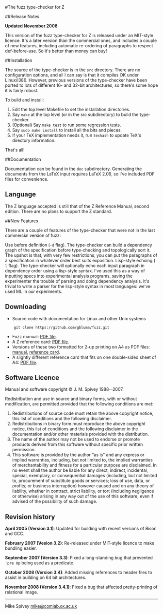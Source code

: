 #The fuzz type-checker for Z

##Release Notes

**Updated November 2008**

This version of the fuzz type-checker for Z is released under an MIT-style licence. It's a later version than the commercial ones, and includes a couple of new features, including automatic re-ordering of paragraphs to respect def-before-use. So it's better than money can buy!

##Installation

The source of the type-checker is in the `src` directory. There are no configuration options, and all I can say is that it compiles OK under Linux/i386. However, previous versions of the type-checker have been ported to lots of different 16- and 32-bit architectures, so there's some hope it is fairly robust.

To build and install:

1. Edit the top level Makefile to set the installation directories.
2. Say `make` at the top level (or in the src subdirectory) to build the type-checker.
3. (Optional) Say `make test` to run some regression tests.
4. Say `sudo make install` to install all the bits and pieces.
5. If your TeX implementation needs it, run `texhash` to update TeX's directory information.

That's all!

##Documentation

Documentation can be found in the `doc` subdirectory. Generating the documents from the LaTeX input requires LaTeX 2.09, so I've included PDF files for convenience.

## Language

The Z language accepted is still that of the Z Reference Manual, second edition. There are no plans to support the Z standard.

##New Features

There are a couple of features of the type-checker that were not in the last commercial version of fuzz:

Use before definition (`-d` flag). The type-checker can build a dependency graph of the specification before type-checking and topologically sort it. The upshot is that, with very few restrictions, you can put the paragraphs of a specification in whatever order best suits exposition.
Lisp-style echoing (`-l` flag). The type-checker will optionally echo each input paragraph in dependency order using a lisp-style syntax. I've used this as a way of inputting specs into experimental analysis programs, saving the experimenter the trouble of parsing and doing dependency analysis. It's trivial to write a parser for the lisp-style syntax in most languages: we've used ML in our experiments.

## Downloading

* Source code with documentation for Linux and other Unix systems 
```
    git clone https://github.com/gbluma/fuzz.git
```
* Fuzz manual: 
[PDF file](https://raw.githubusercontent.com/gbluma/fuzz/master/doc/fuzzman.pdf).
* A Z reference card: 
[PDF file](https://raw.githubusercontent.com/gbluma/fuzz/master/doc/refcard.pdf).
* Versions of these two formatted for 2-up printing on A4 as PDF files: 
[manual](https://raw.githubusercontent.com/gbluma/fuzz/master/doc/fuzzman-2up.pdf), 
[reference card](https://raw.githubusercontent.com/gbluma/fuzz/master/doc/refcard-2up.pdf).
* A slightly different reference card that fits on one double-sided sheet of A4: 
[PDF file](https://raw.githubusercontent.com/gbluma/fuzz/master/doc/refcard-3up.pdf).

## Software Licence

Manual and software copyright &copy; J. M. Spivey 1988--2007.

Redistribution and use in source and binary forms, with or without modification, are permitted provided that the following conditions are met:

1. Redistributions of source code must retain the above copyright notice, this list of conditions and the following disclaimer.
2. Redistributions in binary form must reproduce the above copyright notice, this list of conditions and the following disclaimer in the documentation and/or other materials provided with the distribution.
3. The name of the author may not be used to endorse or promote products derived from this software without specific prior written permission.
4. This software is provided by the author "as is" and any express or implied warranties, including, but not limited to, the implied warranties of merchantability and fitness for a particular purpose are disclaimed. In no event shall the author be liable for any direct, indirect, incidental, special, exemplary, or consequential damages (including, but not limited to, procurement of substitute goods or services; loss of use, data, or profits; or business interruption) however caused and on any theory of liability, whether in contract, strict liability, or tort (including negligence or otherwise) arising in any way out of the use of this software, even if advised of the possibility of such damage.

## Revision history

**April 2005 (Version 3.1)**: Updated for building with recent versions of Bison and GCC.

**February 2007 (Vesion 3.2)**: Re-released under MIT-style licence to make bundling easier.

**September 2007 (Version 3.3)**: Fixed a long-standing bug that prevented `'pre Op` being used as a predicate.

**October 2008 (Version 3.4)**: Added missing references to header files to assist in building on 64 bit architectures.

**November 2008 (Version 3.4.1)**: Fixed a bug that affected pretty-printing of relational image.

-----------------

Mike Spivey
mike@comlab.ox.ac.uk
